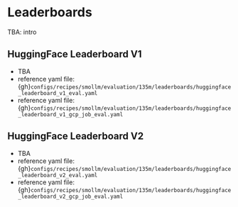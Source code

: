 # Leaderboards

TBA: intro

## HuggingFace Leaderboard V1

- TBA
- reference yaml file: {gh}`configs/recipes/smollm/evaluation/135m/leaderboards/huggingface_leaderboard_v1_eval.yaml`
- reference yaml file: {gh}`configs/recipes/smollm/evaluation/135m/leaderboards/huggingface_leaderboard_v1_gcp_job_eval.yaml`

## HuggingFace Leaderboard V2

- TBA
- reference yaml file: {gh}`configs/recipes/smollm/evaluation/135m/leaderboards/huggingface_leaderboard_v2_eval.yaml`
- reference yaml file: {gh}`configs/recipes/smollm/evaluation/135m/leaderboards/huggingface_leaderboard_v2_gcp_job_eval.yaml`
